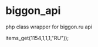 # biggon_api
php class wrapper for biggon.ru api
<?php
require 'biggon.php';
$biggon = new Biggon("YOU_KEY_HERE","json");
var_dump($biggon->items_get(1154,1,1,1,"RU"));
